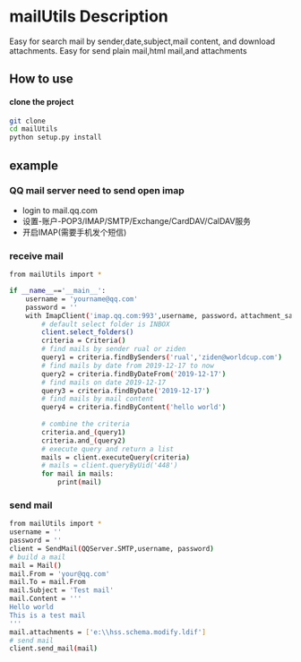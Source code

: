 # mailUtils Description
Easy for search mail by sender,date,subject,mail content, and download attachments.
Easy for send plain mail,html mail,and attachments

## How to use
#### clone the project
```bash
git clone 
cd mailUtils
python setup.py install
```

## example
### QQ mail server need to send open imap
* login to mail.qq.com
* 设置-账户-POP3/IMAP/SMTP/Exchange/CardDAV/CalDAV服务
* 开启IMAP(需要手机发个短信)
### receive mail
```bash
from mailUtils import *

if __name__=='__main__':
    username = 'yourname@qq.com'
    password = ''
    with ImapClient('imap.qq.com:993',username, password，attachment_save_path='e:\\') as client:
        # default select folder is INBOX
        client.select_folders()
        criteria = Criteria()
        # find mails by sender rual or ziden
        query1 = criteria.findBySenders('rual','ziden@worldcup.com')
        # find mails by date from 2019-12-17 to now
        query2 = criteria.findByDateFrom('2019-12-17')
        # find mails on date 2019-12-17
        query3 = criteria.findByDate('2019-12-17')
        # find mails by mail content
        query4 = criteria.findByContent('hello world')
        
        # combine the criteria 
        criteria.and_(query1)
        criteria.and_(query2)
        # execute query and return a list
        mails = client.executeQuery(criteria)
        # mails = client.queryByUid('448')
        for mail in mails:
            print(mail)
```

### send mail
```bash
from mailUtils import *
username = ''
password = ''
client = SendMail(QQServer.SMTP,username, password)
# build a mail
mail = Mail()
mail.From = 'your@qq.com'
mail.To = mail.From
mail.Subject = 'Test mail'
mail.Content = '''
Hello world
This is a test mail
'''
mail.attachments = ['e:\\hss.schema.modify.ldif']
# send mail
client.send_mail(mail)
```
